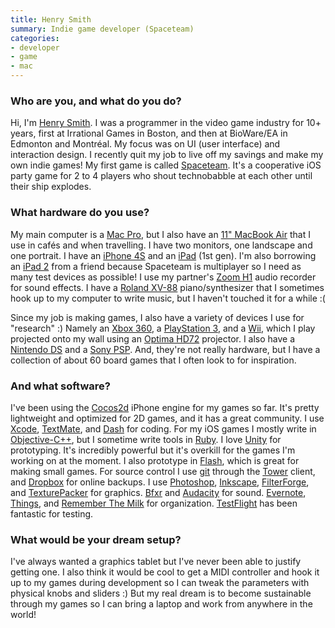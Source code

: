 ```yaml
---
title: Henry Smith
summary: Indie game developer (Spaceteam)
categories:
- developer
- game
- mac
---
```


### Who are you, and what do you do?

Hi, I'm [Henry Smith](http://www.sleepingbeastgames.com/blog/ "Henry's weblog."). I was a programmer in the video game industry for 10+ years, first at Irrational Games in Boston, and then at BioWare/EA in Edmonton and Montréal. My focus was on UI (user interface) and interaction design. I recently quit my job to live off my savings and make my own indie games! My first game is called [Spaceteam][spaceteam-ios]. It's a cooperative iOS party game for 2 to 4 players who shout technobabble at each other until their ship explodes.

### What hardware do you use?

My main computer is a [Mac Pro][mac-pro], but I also have an [11" MacBook Air][macbook-air] that I use in cafés and when travelling. I have two monitors, one landscape and one portrait. I have an [iPhone 4S][iphone-4s] and an [iPad][] (1st gen). I'm also borrowing an [iPad 2][ipad-2] from a friend because Spaceteam is multiplayer so I need as many test devices as possible! I use my partner's [Zoom H1][h1] audio recorder for sound effects. I have a [Roland XV-88][xv-88] piano/synthesizer that I sometimes hook up to my computer to write music, but I haven't touched it for a while :(

Since my job is making games, I also have a variety of devices I use for "research" :) Namely an [Xbox 360][xbox-360], a [PlayStation 3][ps3], and a [Wii][], which I play projected onto my wall using an [Optima HD72][hd72] projector. I also have a [Nintendo DS][ds] and a [Sony PSP][psp]. And, they're not really hardware, but I have a collection of about 60 board games that I often look to for inspiration.

### And what software?

I've been using the [Cocos2d][] iPhone engine for my games so far. It's pretty lightweight and optimized for 2D games, and it has a great community. I use [Xcode][], [TextMate][], and [Dash][] for coding. For my iOS games I mostly write in [Objective-C++][objective-c-plusplus], but I sometime write tools in [Ruby][]. I love [Unity][] for prototyping. It's incredibly powerful but it's overkill for the games I'm working on at the moment. I also prototype in [Flash][], which is great for making small games. For source control I use [git][] through the [Tower][] client, and [Dropbox][] for online backups. I use [Photoshop][], [Inkscape][], [FilterForge][filter-forge], and [TexturePacker][] for graphics. [Bfxr][] and [Audacity][] for sound. [Evernote][], [Things][], and [Remember The Milk][remember-the-milk] for organization. [TestFlight][] has been fantastic for testing.

### What would be your dream setup?

I've always wanted a graphics tablet but I've never been able to justify getting one. I also think it would be cool to get a MIDI controller and hook it up to my games during development so I can tweak the parameters with physical knobs and sliders :) But my real dream is to become sustainable through my games so I can bring a laptop and work from anywhere in the world!

[ipad-2]: https://www.apple.com/ipad/ "A tablet device."
[ipad]: https://www.apple.com/ipad/ "A tablet device."
[iphone-4s]: https://en.wikipedia.org/wiki/IPhone_4S "A smartphone."
[h1]: https://www.zoom.co.jp/products/h1 "A digital recorder."
[hd72]: https://www.amazon.com/Optoma-HD72-720p-Theater-Projector/dp/B000EI5QWA "A 720p projector."
[macbook-air]: https://www.apple.com/macbook-air/ "A very thin laptop."
[mac-pro]: https://www.apple.com/mac-pro/ "The Intel-based Mac tower computer."
[ds]: https://www.nintendo.com/ds/ "A portable gaming console."
[xbox-360]: http://www.xbox.com:80/en-US/Xbox360 "A gaming console."
[xv-88]: http://www.rolandus.com/products/details/267 "A synthesiser."
[psp]: https://en.wikipedia.org/wiki/PlayStation_Portable "Sony's portable gaming console."
[ps3]: http://us.playstation.com/PS3/ "A shiny gaming console from Sony."
[wii]: https://www.nintendo.com/wii "A unique gaming console."
[ruby]: https://www.ruby-lang.org/en/ "An interpreted scripting language."
[remember-the-milk]: https://www.rememberthemilk.com/ "An online task/to-do list service."
[unity]: https://unity3d.com/unity/ "A cross-platform game development tool."
[inkscape]: https://inkscape.org/en/ "An open-source vector graphics program."
[git]: https://git-scm.com/ "A version control system."
[testflight]: https://developer.apple.com/testflight/ "A service for managing testers of mobile apps in development."
[things]: https://culturedcode.com/things/ "A task management application for the Mac."
[texturepacker]: https://www.codeandweb.com/texturepacker "A developer tool for building game sprite sheets."
[textmate]: http://macromates.com/ "A text editor for the Mac."
[tower]: https://www.git-tower.com/ "A Mac GUI for Git."
[spaceteam-ios]: https://itunes.apple.com/us/app/spaceteam/id570510529 "A party game where you shout instructions at your friends to save your ship."
[audacity]: https://sourceforge.net/projects/audacity/ "An open-source, cross-platform audio editor."
[flash]: https://en.wikipedia.org/wiki/Adobe_Flash "A software and animation editor."
[filter-forge]: https://www.filterforge.com/ "A Photoshop plugin for adding custom filters."
[objective-c-plusplus]: https://en.wikipedia.org/wiki/Objective-C#Objective-C.2B.2B "An object-oriented compiled language."
[cocos2d]: http://cocos2d.spritebuilder.com/ "A framework for building 2D games and similar for the iPhone."
[dash]: https://kapeli.com/dash "A snippet and documentation brower for Mac developers."
[dropbox]: https://www.dropbox.com/ "Online syncing and storage."
[xcode]: https://en.wikipedia.org/wiki/Xcode "An IDE for Mac developers."
[evernote]: https://evernote.com/ "Online software for capturing notes."
[bfxr]: https://www.bfxr.net/ "An audio generator tool, often used for games."
[photoshop]: https://www.adobe.com/products/photoshop.html "A bitmap image editor."
